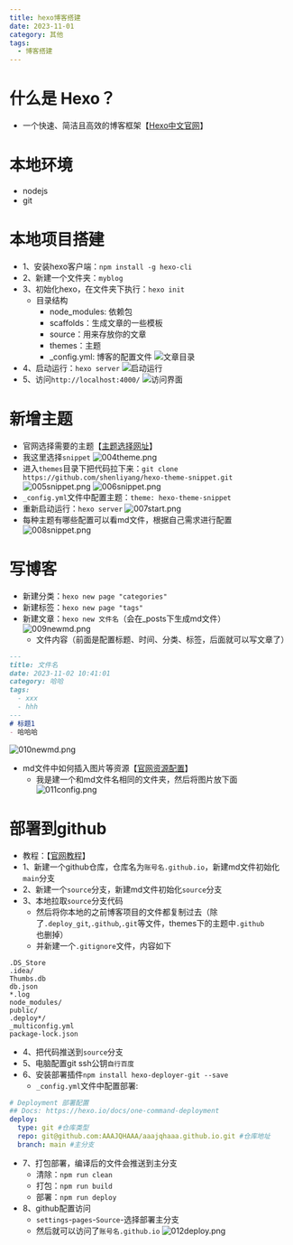 ```yaml
---
title: hexo博客搭建
date: 2023-11-01
category: 其他
tags:
  - 博客搭建
---
```

# 什么是 Hexo？
- 一个快速、简洁且高效的博客框架【[Hexo中文官网](https://hexo.io/zh-cn/)】

# 本地环境
- nodejs
- git

# 本地项目搭建
- 1、安装hexo客户端：`npm install -g hexo-cli`
- 2、新建一个文件夹：`myblog`
- 3、初始化hexo，在文件夹下执行：`hexo init`
  - 目录结构
    - node_modules: 依赖包
    - scaffolds：生成文章的一些模板
    - source：用来存放你的文章
    - themes：主题
    - _config.yml: 博客的配置文件
    ![文章目录](001menu.png)
- 4、启动运行：`hexo server`
![启动运行](002start.png)
- 5、访问`http://localhost:4000/`
![访问界面](003visit.png)

# 新增主题
- 官网选择需要的主题【[主题选择网址](https://hexo.io/themes/)】
- 我这里选择`snippet`
![004theme.png](004theme.png)
- 进入`themes`目录下把代码拉下来：`git clone https://github.com/shenliyang/hexo-theme-snippet.git`
![005snippet.png](005snippet.png)
![006snippet.png](006snippet.png)
- `_config.yml`文件中配置主题：`theme: hexo-theme-snippet`
- 重新启动运行：`hexo server`
![007start.png](007start.png)
- 每种主题有哪些配置可以看md文件，根据自己需求进行配置
![008snippet.png](008snippet.png)

# 写博客
- 新建分类：`hexo new page "categories"`
- 新建标签：`hexo new page "tags"`
- 新建文章：`hexo new 文件名`（会在_posts下生成md文件）
![009newmd.png](009newmd.png)
  - 文件内容（前面是配置标题、时间、分类、标签，后面就可以写文章了）
```md
---
title: 文件名
date: 2023-11-02 10:41:01
category: 哈哈
tags:
  - xxx
  - hhh
---
# 标题1
- 哈哈哈
```
![010newmd.png](010newmd.png)
- md文件中如何插入图片等资源【[官网资源配置](https://hexo.io/zh-cn/docs/asset-folders)】
  - 我是建一个和md文件名相同的文件夹，然后将图片放下面
  ![011config.png](011config.png)

# 部署到github
- 教程：【[官网教程](https://hexo.io/zh-cn/docs/github-pages)】
- 1、新建一个github仓库，仓库名为`账号名.github.io`，新建md文件初始化`main`分支
- 2、新建一个`source`分支，新建md文件初始化`source`分支
- 3、本地拉取`source`分支代码
  - 然后将你本地的之前博客项目的文件都复制过去（除了`.deploy_git`,`.github`,`.git`等文件，themes下的主题中`.github`也删掉）
  - 并新建一个`.gitignore`文件，内容如下
```
.DS_Store
.idea/
Thumbs.db
db.json
*.log
node_modules/
public/
.deploy*/
_multiconfig.yml
package-lock.json
```
- 4、把代码推送到`source`分支
- 5、电脑配置git ssh公钥`自行百度`
- 6、安装部署插件`npm install hexo-deployer-git --save`
  - `_config.yml`文件中配置部署:
```yml
# Deployment 部署配置
## Docs: https://hexo.io/docs/one-command-deployment
deploy:
  type: git #仓库类型
  repo: git@github.com:AAAJQHAAA/aaajqhaaa.github.io.git #仓库地址
  branch: main #主分支
```
- 7、打包部署，编译后的文件会推送到主分支
  - 清除：`npm run clean`
  - 打包：`npm run build`
  - 部署：`npm run deploy`
- 8、github配置访问
  - `settings`-`pages`-`Source`-选择部署主分支
  - 然后就可以访问了`账号名.github.io`
![012deploy.png](012deploy.png)
